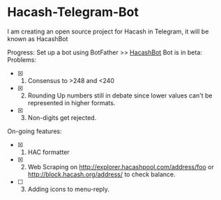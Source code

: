 # Hacash-Telegram-Bot

I am creating an open source project for Hacash in Telegram, it will be known as HacashBot

Progress:
Set up a bot using BotFather >> [HacashBot](t.me/HacashBot)
Bot is in beta:
Problems:
- [x] 1. Consensus to >248 and <240
- [x] 2. Rounding Up numbers still in debate since lower values can't be represented in higher formats.
- [x] 3. Non-digits get rejected.

On-going features:
- [x] 1. HAC formatter
- [x] 2. Web Scraping on http://explorer.hacashpool.com/address/foo or http://block.hacash.org/address/ to check balance.
- [ ] 3. Adding icons to menu-reply.


